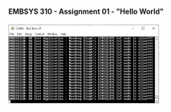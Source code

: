 #### EMBSYS 310 - Assignment 01 - "Hello World"

<a href="#">
  <img src="Images/HelloWorld.PNG" width="300" 
	onmouseover="this.width='800';" 
	onmouseout ="this.width='300';" 
	title="Assignment 01 Result" /> 
</a>